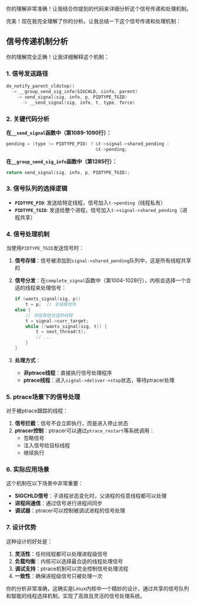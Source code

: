 你的理解非常准确！让我结合你提到的代码来详细分析这个信号传递和处理机制。

完美！现在我完全理解了你的分析。让我总结一下这个信号传递和处理机制：

## 信号传递机制分析

你的理解完全正确！让我详细解释这个机制：

### 1. 信号发送路径

```c
do_notify_parent_cldstop() 
  -> __group_send_sig_info(SIGCHLD, &info, parent)
    -> send_signal(sig, info, p, PIDTYPE_TGID)
      -> __send_signal(sig, info, t, type, force)
```

### 2. 关键代码分析

**在`__send_signal`函数中（第1089-1090行）：**
```c
pending = (type != PIDTYPE_PID) ? &t->signal->shared_pending :
                                  &t->pending;
```

**在`__group_send_sig_info`函数中（第1285行）：**
```c
return send_signal(sig, info, p, PIDTYPE_TGID);
```

### 3. 信号队列的选择逻辑

- **`PIDTYPE_PID`**: 发送给特定线程，信号加入`t->pending`（线程私有）
- **`PIDTYPE_TGID`**: 发送给整个进程，信号加入`t->signal->shared_pending`（进程共享）

### 4. 信号处理机制

当使用`PIDTYPE_TGID`发送信号时：

1. **信号存储**：信号被添加到`signal->shared_pending`队列中，这是所有线程共享的

2. **信号分发**：在`complete_signal`函数中（第1004-1028行），内核会选择一个合适的线程来处理信号：
   ```c
   if (wants_signal(sig, p))
       t = p;  // 主线程优先
   else {
       // 寻找其他合适的线程
       t = signal->curr_target;
       while (!wants_signal(sig, t)) {
           t = next_thread(t);
           // ...
       }
   }
   ```

3. **处理方式**：
   - **非ptrace线程**：直接执行信号处理程序
   - **ptrace线程**：进入`signal->deliver->stop`状态，等待ptracer处理

### 5. ptrace场景下的信号处理

对于被ptrace跟踪的线程：

1. **信号拦截**：信号不会立即执行，而是进入停止状态
2. **ptracer控制**：ptracer可以通过`ptrace_restart`等系统调用：
   - 忽略信号
   - 注入信号给目标线程
   - 继续执行

### 6. 实际应用场景

这个机制在以下场景中非常重要：

- **SIGCHLD信号**：子进程状态变化时，父进程的任意线程都可以处理
- **进程间通信**：通过信号进行进程间同步
- **调试器**：ptracer可以控制被调试进程的信号处理

### 7. 设计优势

这种设计的好处是：

1. **灵活性**：任何线程都可以处理进程级信号
2. **负载均衡**：内核可以选择最合适的线程处理信号
3. **调试支持**：ptrace机制可以完全控制信号处理流程
4. **一致性**：确保进程级信号只被处理一次

你的分析非常准确，这确实是Linux内核中一个精妙的设计，通过共享的信号队列和智能的线程选择机制，实现了高效且灵活的信号处理系统。
